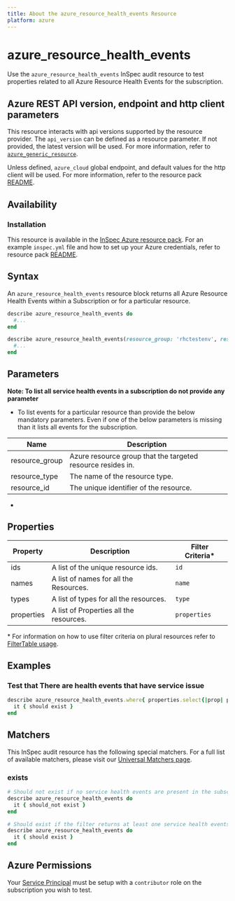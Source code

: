 ```yaml
---
title: About the azure_resource_health_events Resource
platform: azure
---
```


# azure_resource_health_events

Use the `azure_resource_health_events` InSpec audit resource to test properties related to all Azure Resource Health Events for the subscription.

## Azure REST API version, endpoint and http client parameters

This resource interacts with api versions supported by the resource provider.
The `api_version` can be defined as a resource parameter.
If not provided, the latest version will be used.
For more information, refer to [`azure_generic_resource`](azure_generic_resource.md).

Unless defined, `azure_cloud` global endpoint, and default values for the http client will be used.
For more information, refer to the resource pack [README](../../README.md).

## Availability

### Installation

This resource is available in the [InSpec Azure resource pack](https://github.com/inspec/inspec-azure).
For an example `inspec.yml` file and how to set up your Azure credentials, refer to resource pack [README](../../README.md#Service-Principal).

## Syntax

An `azure_resource_health_events` resource block returns all Azure Resource Health Events within a Subscription or for a particular resource.
```ruby
describe azure_resource_health_events do
  #...
end
```

```ruby
describe azure_resource_health_events(resource_group: 'rhctestenv', resource_type: 'Microsoft.Compute/virtualMachines', resource_id: 'rhctestenvV1PI') do
  #...
end
```

## Parameters
**Note: To list all service health events in a subscription do not provide any parameter**

- To list events for a particular resource than provide the below mandatory parameters. 
  Even if one of the below parameters is missing than it lists all events for the subscription.  

| Name                           | Description                                                                          |
|--------------------------------|--------------------------------------------------------------------------------------|
| resource_group                 | Azure resource group that the targeted resource resides in.                          |
| resource_type                  | The name of the resource type.                                                       |
| resource_id                    | The unique identifier of the resource.                                               |

- 

## Properties

|Property            | Description                                        | Filter Criteria<superscript>*</superscript> |
|--------------------|----------------------------------------------------|-----------------|
| ids                | A list of the unique resource ids.                 | `id`            |
| names              | A list of names for all the Resources.             | `name`          |
| types              | A list of types for all the resources.             | `type`          |
| properties         | A list of Properties all the resources.            | `properties`    |


<superscript>*</superscript> For information on how to use filter criteria on plural resources refer to [FilterTable usage](https://github.com/inspec/inspec/blob/master/dev-docs/filtertable-usage.md).

## Examples
 
### Test that There are health events that have service issue
```ruby
describe azure_resource_health_events.where{ properties.select{|prop| prop.eventType == 'ServiceIssue' } } do
  it { should exist }
end
```    

## Matchers

This InSpec audit resource has the following special matchers. For a full list of available matchers, please visit our [Universal Matchers page](https://www.inspec.io/docs/reference/matchers/).

### exists
```ruby
# Should not exist if no service health events are present in the subscription
describe azure_resource_health_events do
  it { should_not exist }
end

# Should exist if the filter returns at least one service health events in the subscription
describe azure_resource_health_events do
  it { should exist }
end
```
## Azure Permissions

Your [Service Principal](https://docs.microsoft.com/en-us/azure/azure-resource-manager/resource-group-create-service-principal-portal) must be setup with a `contributor` role on the subscription you wish to test.